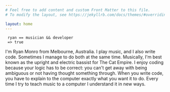```yaml
---
# Feel free to add content and custom Front Matter to this file.
# To modify the layout, see https://jekyllrb.com/docs/themes/#overriding-theme-defaults

layout: home
---
```


```
 ryan == musician && developer
 => true
```

I'm Ryan Monro from Melbourne, Australia. I play music, and I also write code. Sometimes I manage to do both at the same time. Musically, I'm best known as the upright and electric bassist for The Cat Empire. I enjoy coding because your logic has to be correct: you can't get away with being ambiguous or not having thought something through. When you write code, you have to explain to the computer exactly what you want it to do. Every time I try to teach music to a computer I understand it in new ways.